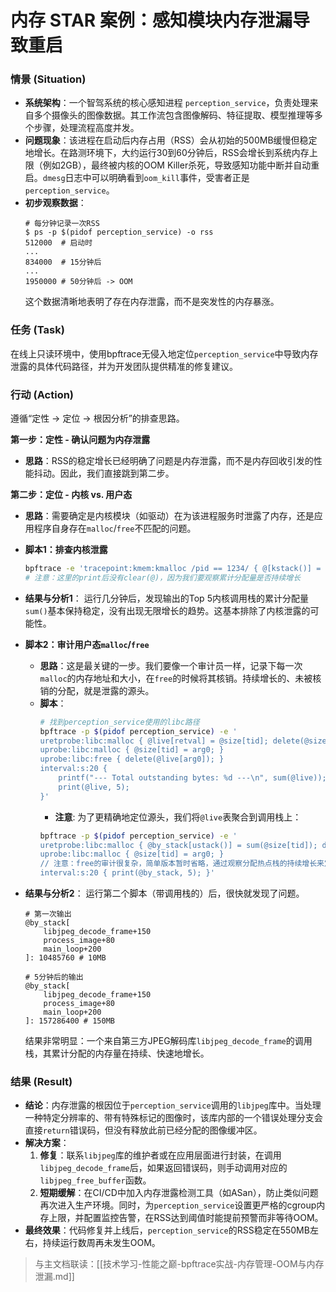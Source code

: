 # 内存 STAR 案例：感知模块内存泄漏导致重启

### 情景 (Situation)

*   **系统架构**：一个智驾系统的核心感知进程 `perception_service`，负责处理来自多个摄像头的图像数据。其工作流包含图像解码、特征提取、模型推理等多个步骤，处理流程高度并发。
*   **问题现象**：该进程在启动后内存占用（RSS）会从初始的500MB缓慢但稳定地增长。在路测环境下，大约运行30到60分钟后，RSS会增长到系统内存上限（例如2GB），最终被内核的OOM Killer杀死，导致感知功能中断并自动重启。`dmesg`日志中可以明确看到`oom_kill`事件，受害者正是`perception_service`。
*   **初步观察数据**：
    ```shell
    # 每分钟记录一次RSS
    $ ps -p $(pidof perception_service) -o rss
    512000  # 启动时
    ...
    834000  # 15分钟后
    ...
    1950000 # 50分钟后 -> OOM
    ```
    这个数据清晰地表明了存在内存泄露，而不是突发性的内存暴涨。

### 任务 (Task)

在线上只读环境中，使用bpftrace无侵入地定位`perception_service`中导致内存泄露的具体代码路径，并为开发团队提供精准的修复建议。

### 行动 (Action)

遵循“定性 -> 定位 -> 根因分析”的排查思路。

**第一步：定性 - 确认问题为内存泄露**

*   **思路**：RSS的稳定增长已经明确了问题是内存泄露，而不是内存回收引发的性能抖动。因此，我们直接跳到第二步。

**第二步：定位 - 内核 vs. 用户态**

*   **思路**：需要确定是内核模块（如驱动）在为该进程服务时泄露了内存，还是应用程序自身存在`malloc`/`free`不匹配的问题。
*   **脚本1：排查内核泄露**
    ```bash
    bpftrace -e 'tracepoint:kmem:kmalloc /pid == 1234/ { @[kstack()] = sum(args->bytes_alloc); } interval:s:10 { print(@, 5); }'
    # 注意：这里的print后没有clear(@)，因为我们要观察累计分配量是否持续增长
    ```
*   **结果与分析1**：
    运行几分钟后，发现输出的Top 5内核调用栈的累计分配量`sum()`基本保持稳定，没有出现无限增长的趋势。这基本排除了内核泄露的可能性。

*   **脚本2：审计用户态`malloc`/`free`**
    *   **思路**：这是最关键的一步。我们要像一个审计员一样，记录下每一次`malloc`的内存地址和大小，在`free`的时候将其核销。持续增长的、未被核销的分配，就是泄露的源头。
    *   **脚本**：
        ```bash
        # 找到perception_service使用的libc路径
        bpftrace -p $(pidof perception_service) -e '
        uretprobe:libc:malloc { @live[retval] = @size[tid]; delete(@size[tid]); }
        uprobe:libc:malloc { @size[tid] = arg0; }
        uprobe:libc:free { delete(@live[arg0]); }
        interval:s:20 {
            printf("--- Total outstanding bytes: %d ---\n", sum(@live));
            print(@live, 5);
        }'
        ```
        *   **注意**: 为了更精确地定位源头，我们将`@live`表聚合到调用栈上：
        ```bash
        bpftrace -p $(pidof perception_service) -e '
        uretprobe:libc:malloc { @by_stack[ustack()] = sum(@size[tid]); delete(@size[tid]); }
        uprobe:libc:malloc { @size[tid] = arg0; }
        // 注意：free的审计很复杂，简单版本暂时省略，通过观察分配热点栈的持续增长来定位
        interval:s:20 { print(@by_stack, 5); }'
        ```
*   **结果与分析2**：
    运行第二个脚本（带调用栈的）后，很快就发现了问题。
    ```
    # 第一次输出
    @by_stack[
        libjpeg_decode_frame+150
        process_image+80
        main_loop+200
    ]: 10485760 # 10MB

    # 5分钟后的输出
    @by_stack[
        libjpeg_decode_frame+150
        process_image+80
        main_loop+200
    ]: 157286400 # 150MB
    ```
    结果非常明显：一个来自第三方JPEG解码库`libjpeg_decode_frame`的调用栈，其累计分配的内存量在持续、快速地增长。

### 结果 (Result)

*   **结论**：内存泄露的根因位于`perception_service`调用的`libjpeg`库中。当处理一种特定分辨率的、带有特殊标记的图像时，该库内部的一个错误处理分支会直接`return`错误码，但没有释放此前已经分配的图像缓冲区。
*   **解决方案**：
    1.  **修复**：联系`libjpeg`库的维护者或在应用层面进行封装，在调用`libjpeg_decode_frame`后，如果返回错误码，则手动调用对应的`libjpeg_free_buffer`函数。
    2.  **短期缓解**：在CI/CD中加入内存泄露检测工具（如ASan），防止类似问题再次进入生产环境。同时，为`perception_service`设置更严格的cgroup内存上限，并配置监控告警，在RSS达到阈值时能提前预警而非等待OOM。
*   **最终效果**：代码修复并上线后，`perception_service`的RSS稳定在550MB左右，持续运行数周再未发生OOM。

> 与主文档联读：[[技术学习-性能之巅-bpftrace实战-内存管理-OOM与内存泄漏.md]]
